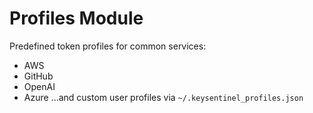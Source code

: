 # Profiles Module

Predefined token profiles for common services:
- AWS
- GitHub
- OpenAI
- Azure
...and custom user profiles via `~/.keysentinel_profiles.json`
